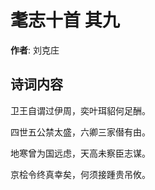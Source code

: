 # 耄志十首  其九

**作者**: 刘克庄

## 诗词内容

卫王自谓过伊周，奕叶珥貂何足酬。

四世五公禁太盛，六卿三家僣有由。

地寒曾为国远虑，天高未察臣志谋。

京桧令终真幸矣，何须接踵贵吊攸。

